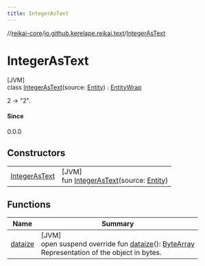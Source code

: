 ```yaml
---
title: IntegerAsText
---
```

//[reikai-core](../../../index.html)/[io.github.kerelape.reikai.text](../index.html)/[IntegerAsText](index.html)



# IntegerAsText



[JVM]\
class [IntegerAsText](index.html)(source: [Entity](../../io.github.kerelape.reikai/-entity/index.html)) : [EntityWrap](../../io.github.kerelape.reikai/-entity-wrap/index.html)

2 -> &quot;2&quot;.



#### Since



0.0.0



## Constructors


| | |
|---|---|
| [IntegerAsText](-integer-as-text.html) | [JVM]<br>fun [IntegerAsText](-integer-as-text.html)(source: [Entity](../../io.github.kerelape.reikai/-entity/index.html)) |


## Functions


| Name | Summary |
|---|---|
| [dataize](../../io.github.kerelape.reikai/-entity/dataize.html) | [JVM]<br>open suspend override fun [dataize](../../io.github.kerelape.reikai/-entity/dataize.html)(): [ByteArray](https://kotlinlang.org/api/latest/jvm/stdlib/kotlin/-byte-array/index.html)<br>Representation of the object in bytes. |

